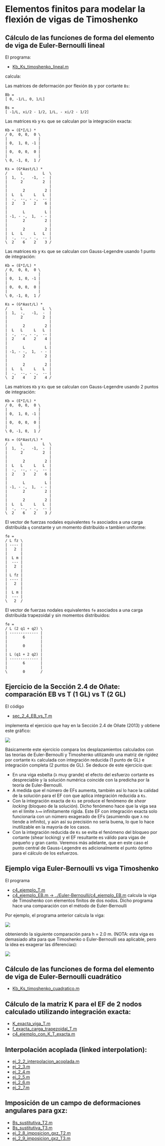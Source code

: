 # Elementos finitos para modelar la flexión de vigas de Timoshenko

## Cálculo de las funciones de forma del elemento de viga de Euler-Bernoulli lineal
El programa:
* [Kb_Ks_timoshenko_lineal.m](Kb_Ks_timoshenko_lineal.m)

calcula:

Las matrices de deformación por flexión `Bb` y por cortante `Bs`:

```
Bb =
[ 0, -1/L, 0, 1/L]
```
```
Bs =
[ -1/L, xi/2 - 1/2, 1/L, - xi/2 - 1/2]
```

Las matrices `Kb` y `Ks` que se calculan por la integración exacta:
```
Kb = (E*I/L) * 
/ 0,  0, 0,  0 \
|              |
| 0,  1, 0, -1 |
|              |
| 0,  0, 0,  0 |
|              |
\ 0, -1, 0,  1 /
```
```
Ks = (G*Aast/L) * 
/      L         L  \
|  1,  -,   -1,  -  |
|      2         2  |
|                   |
|       2         2 |
|  L   L     L   L  |
|  -,  --, - -,  -- |
|  2    3    2    6 |
|                   |
|       L         L |
| -1, - -,  1,  - - |
|       2         2 |
|                   |
|       2         2 |
|  L   L     L   L  |
|  -,  --, - -,  -- |
\  2    6    2    3 /
```

Las matrices `Kb` y `Ks` que se calculan con Gauss-Legendre usando 1 punto de integración:
```
Kb = (E*I/L) * 
/ 0,  0, 0,  0 \
|              |
| 0,  1, 0, -1 |
|              |
| 0,  0, 0,  0 |
|              |
\ 0, -1, 0,  1 /
```
```
Ks = (G*Aast/L) * 
/      L         L  \
|  1,  -,   -1,  -  |
|      2         2  |
|                   |
|       2         2 |
|  L   L     L   L  |
|  -,  --, - -,  -- |
|  2    4    2    4 |
|                   |
|       L         L |
| -1, - -,  1,  - - |
|       2         2 |
|                   |
|       2         2 |
|  L   L     L   L  |
|  -,  --, - -,  -- |
\  2    4    2    4 /
```

Las matrices `Kb` y `Ks` que se calculan con Gauss-Legendre usando 2 puntos de integración:
```
Kb = (E*I/L) * 
/ 0,  0, 0,  0 \
|              |
| 0,  1, 0, -1 |
|              |
| 0,  0, 0,  0 |
|              |
\ 0, -1, 0,  1 /
```
```
Ks = (G*Aast/L) * 
/      L         L  \
|  1,  -,   -1,  -  |
|      2         2  |
|                   |
|       2         2 |
|  L   L     L   L  |
|  -,  --, - -,  -- |
|  2    3    2    6 |
|                   |
|       L         L |
| -1, - -,  1,  - - |
|       2         2 |
|                   |
|       2         2 |
|  L   L     L   L  |
|  -,  --, - -,  -- |
\  2    6    2    3 /
```

El vector de fuerzas nodales equivalentes `fe` asociados a una carga distribuída `q` constante y un momento distribuído `m` tambien uniforme:
```
fe = 
/ L fz \
| ---- |
|   2  |
|      |
|  L m |
|  --- |
|   2  |
|      |
| L fz |
| ---- |
|   2  |
|      |
|  L m |
|  --- |
\   2  /
```
El vector de fuerzas nodales equivalentes `fe` asociados a una carga distribuída trapezoidal y sin momentos distribuidos:
```
fe = 
/ L (2 q1 + q2) \
| ------------- |
|       6       |
|               |
|       0       |
|               |
| L (q1 + 2 q2) |
| ------------- |
|       6       |
|               |
\       0       /
```

## Ejercicio de la Sección 2.4 de Oñate: comparación EB vs T (1 GL) vs T (2 GL)
El código

* [sec_2_4_EB_vs_T.m](sec_2_4_EB_vs_T.m)

implementa el ejercicio que hay en la Sección 2.4 de Oñate (2013) y obtiene este gráfico:

<img src="figs/lambda_vs_rw_0_a_6.svg">

Básicamente este ejercicio compara los desplazamientos calculados con las teorías de Euler-Bernoulli y Timoshenko utilizando una matriz de rigidez por cortante `Ks` calculada con integración reducida (1 punto de GL) e integración completa (2 puntos de GL). Se deduce de este ejercicio que:
* En una viga esbelta (`λ` muy grande) el efecto del esfuerzo cortante es despreciable y la solución numérica coincide con la predicha por la teoría de Euler-Bernoulli.
* A medida que el número de EFs aumenta, también así lo hace la calidad de la solución para el EF con que aplica integración reducida a `Ks`.
* Con la integración exacta de `Ks` se produce el fenómeno de *shear locking* (bloqueo de la solución). Dicho fenómeno hace que la viga sea en el límite `λ→∞` infinitamente rígida. Este EF con integración exacta solo funcionaría con un número exagerado de EFs (asumiendo que `λ` no tiende a infinito), y aún así su precisión no sería buena, lo que lo hace inutilizable en la mayoría de los casos.
* Con la integración reducida de `Ks` se evita el fenómeno del bloqueo por cortante (shear locking) y el EF resultante es válido para vigas de pequeño y gran canto. Veremos más adelante, que en este caso el punto central de Gauss-Legendre es adicionalmente el punto óptimo para el cálculo de los esfuerzos.

## Ejemplo viga Euler-Bernoulli vs viga Timoshenko
El programa 
* [c4_ejemplo_T.m](c4_ejemplo_T.m)
* [c4_ejemplo_EB.m -> ../Euler-Bernoulli/c4_ejemplo_EB.m](c4_ejemplo_EB.m)
calcula la viga de Timoshenko con elementos finitos de dos nodos. Dicho programa hace una comparación con el método de Euler-Bernoulli

Por ejemplo, el programa anterior calcula la viga:

<img src="../ejemplos/figs/viga_Uribe_Escamilla_ej_5_5.png">

obteniendo la siguiente comparación para h = 2.0 m. (NOTA: esta viga es demasiado alta para que Timoshenko o Euler-Bernoulli sea aplicable, pero la idea es exagerar las diferencias):

<img src="figs/eb_vs_t_h_20_1.png">


## Cálculo de las funciones de forma del elemento de viga de Euler-Bernoulli cuadrático
* [Kb_Ks_timoshenko_cuadratico.m](Kb_Ks_timoshenko_cuadratico.m)

##  Cálculo de la matriz K para el EF de 2 nodos calculado utilizando integración exacta:
* [K_exacta_viga_T.m](K_exacta_viga_T.m)
* [f_exacta_carga_trapezoidal_T.m](f_exacta_carga_trapezoidal_T.m)
* [c4_ejemplo_con_K_T_exacta.m](c4_ejemplo_con_K_T_exacta.m)

## Interpolación acoplada (linked interpolation):
* [ej_2_2_interpolacion_acoplada.m](ej_2_2_interpolacion_acoplada.m)
* [ej_2_3.m](ej_2_3.m)
* [ej_2_4.m](ej_2_4.m)
* [ej_2_5.m](ej_2_5.m)
* [ej_2_6.m](ej_2_6.m)
* [ej_2_7.m](ej_2_7.m)


## Imposición de un campo de deformaciones angulares para gxz:
* [Bs_sustitutiva_T2.m](Bs_sustitutiva_T2.m)
* [Bs_sustitutiva_T3.m](Bs_sustitutiva_T3.m)
* [ej_2_8_imposicion_gxz_T2.m](ej_2_8_imposicion_gxz_T2.m)
* [ej_2_9_imposicion_gxz_T3.m](ej_2_9_imposicion_gxz_T3.m)
